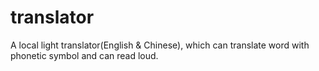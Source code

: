 # translator
A local light translator(English &amp; Chinese), which can translate word with phonetic symbol and can read loud.
